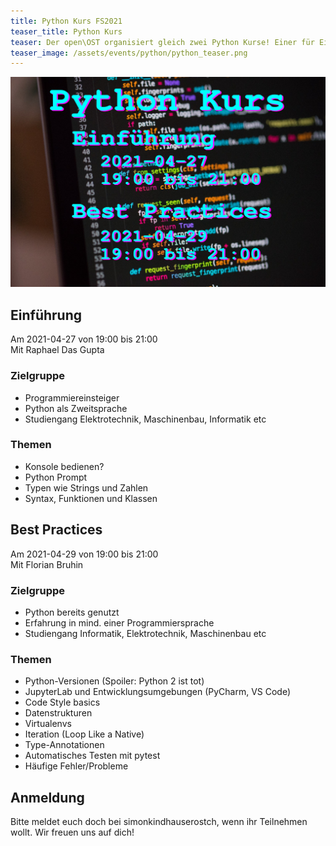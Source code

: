 ```yaml
---
title: Python Kurs FS2021
teaser_title: Python Kurs
teaser: Der open\OST organisiert gleich zwei Python Kurse! Einer für Einsteiger und einer mit Best Practices. Es hat bestimmt für alle was dabei! Wir freuen uns auf dich im online Kurs begrüssen zu dürfen. Melde dich jetzt an!
teaser_image: /assets/events/python/python_teaser.png
---
```


![flyer](/assets/events/python/python_teaser.png)

## Einführung
Am 2021-04-27 von 19:00 bis 21:00  
Mit Raphael Das Gupta

### Zielgruppe
* Programmiereinsteiger
* Python als Zweitsprache
* Studiengang Elektrotechnik, Maschinenbau, Informatik etc

### Themen
* Konsole bedienen?
* Python Prompt
* Typen wie Strings und Zahlen
* Syntax, Funktionen und Klassen

## Best Practices
Am 2021-04-29 von 19:00 bis 21:00  
Mit Florian Bruhin

### Zielgruppe
* Python bereits genutzt
* Erfahrung in mind. einer Programmiersprache
* Studiengang Informatik, Elektrotechnik, Maschinenbau etc

### Themen
- Python-Versionen (Spoiler: Python 2 ist tot)
- JupyterLab und Entwicklungsumgebungen (PyCharm, VS Code)
- Code Style basics
- Datenstrukturen
- Virtualenvs
- Iteration (Loop Like a Native)
- Type-Annotationen
- Automatisches Testen mit pytest
- Häufige Fehler/Probleme

## Anmeldung
Bitte meldet euch doch bei simon<punkt>kindhauser<at>ost<dot>ch, wenn ihr Teilnehmen wollt. Wir freuen uns auf dich!